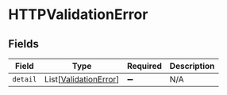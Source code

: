 # HTTPValidationError


## Fields

| Field                                                           | Type                                                            | Required                                                        | Description                                                     |
| --------------------------------------------------------------- | --------------------------------------------------------------- | --------------------------------------------------------------- | --------------------------------------------------------------- |
| `detail`                                                        | List[[ValidationError](../../models/shared/validationerror.md)] | :heavy_minus_sign:                                              | N/A                                                             |